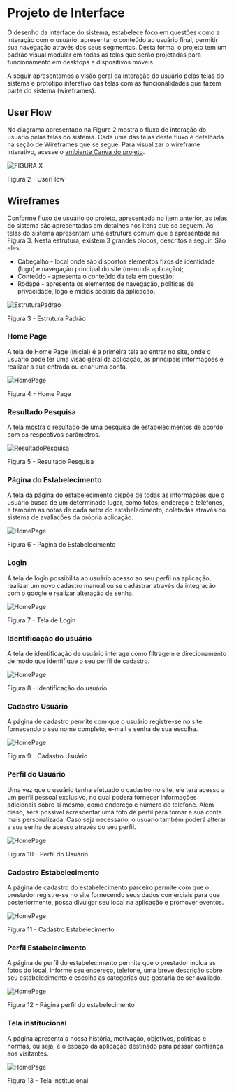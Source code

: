 
# Projeto de Interface

O desenho da interface do sistema, estabelece foco em questões como a interação com o usuário, apresentar o conteúdo ao usuário final, permitir sua navegação através dos seus segmentos. Desta forma, o projeto tem um padrão visual modular em todas as telas que serão projetadas para funcionamento em desktops e dispositivos móveis.

A seguir apresentamos a visão geral da interação do usuário pelas telas do sistema e protótipo interativo das telas com as funcionalidades que fazem parte do sistema (wireframes).

## User Flow
No diagrama apresentado na Figura 2 mostra o fluxo de interação do usuário pelas telas do sistema. Cada uma das telas deste fluxo é detalhada na seção de Wireframes que se segue. Para visualizar o wireframe interativo, acesse o [ambiente Canva do projeto](https://www.canva.com/design/DAFgwhnu5KQ/sNXPceOH12GgEEJOEF00Jg/view?utm_content=DAFgwhnu5KQ&utm_campaign=designshare&utm_medium=link&utm_source=publishsharelink).

![FIGURA X](img/User_Flow.png)

Figura 2 - UserFlow

## Wireframes

Conforme fluxo de usuário do projeto, apresentado no item anterior, as telas do sistema são apresentadas em detalhes nos itens que se seguem. As telas do sistema apresentam uma estrutura comum que é apresentada na Figura 3. Nesta estrutura, existem 3 grandes blocos, descritos a seguir. São eles:
- Cabeçalho - local onde são dispostos elementos fixos de identidade (logo) e navegação principal do site (menu da aplicação);
- Conteúdo - apresenta o conteúdo da tela em questão;
- Rodapé - apresenta os elementos de navegação, políticas de privacidade, logo e mídias sociais da aplicação.

![EstruturaPadrao](img/estrutura.png)

Figura 3 - Estrutura Padrão

### Home Page
A tela de Home Page (inicial) é a primeira tela ao entrar no site, onde o usuário pode ter uma visão geral da aplicação, as principais informações e realizar a sua entrada ou criar uma conta.

![HomePage](img/homepage.png)

Figura 4 - Home Page

### Resultado Pesquisa 
A tela mostra o resultado de uma pesquisa de estabelecimentos de acordo com os respectivos parâmetros.


![ResultadoPesquisa](https://user-images.githubusercontent.com/127361540/233685060-3a82c680-27d0-4b3f-ae14-beea6358edba.png)

Figura 5 - Resultado Pesquisa

### Página do Estabelecimento 
A tela da página do estabelecimento dispõe de todas as informações que o usuário busca de um determinado lugar, como fotos, endereço e telefones, e também as notas de cada setor do estabelecimento, coletadas através do sistema de avaliações da própria aplicação.

![HomePage](img/estabelecimento.png)

Figura 6 - Página do Estabelecimento

### Login

A tela de login possibilita ao usuário acesso ao seu perfil na aplicação, realizar um novo cadastro manual ou se cadastrar através da integração com o google e realizar alteração de senha.

![HomePage](img/telalogin.png)

Figura 7 - Tela de Login

### Identificação do usuário

A tela de identificação de usuário interage como filtragem e direcionamento de modo que identifique o seu perfil de cadastro.

![HomePage](img/quemevoce.png)

Figura 8 - Identificação do usuário

### Cadastro Usuário

A página de cadastro permite com que o usuário registre-se no site fornecendo o seu nome completo, e-mail e senha de sua escolha.

![HomePage](img/telacadastro.png)

Figura 9 - Cadastro Usuário

### Perfil do Usuário
Uma vez que o usuário tenha efetuado o cadastro no site, ele terá acesso a um perfil pessoal exclusivo, no qual poderá fornecer informações adicionais sobre si mesmo, como endereço e número de telefone. Além disso, será possível acrescentar uma foto de perfil para tornar a sua conta mais personalizada. Caso seja necessário, o usuário também poderá alterar a sua senha de acesso através do seu perfil.

![HomePage](img/perfilusuario.png)

Figura 10 - Perfil do Usuário

### Cadastro Estabelecimento
A página de cadastro do estabelecimento parceiro permite com que o prestador registre-se no site fornecendo seus dados comerciais para que posteriormente, possa divulgar seu local na aplicação e promover eventos.

![HomePage](img/cadastro_estabelecimento_vs2.png)

Figura 11 - Cadastro Estabelecimento

### Perfil Estabelecimento
A página de perfil do estabelecimento permite que o prestador inclua as fotos do local, informe seu endereço, telefone, uma breve descrição sobre seu estabelecimento e escolha as categorias que gostaria de ser avaliado.

![HomePage](img/perfil_estabelecimento_vs1.png)

Figura 12 - Página perfil do estabelecimento

### Tela institucional

A página apresenta a nossa história, motivação, objetivos, políticas e normas, ou seja, é o espaço da aplicação destinado para passar confiança aos visitantes.

![HomePage](img/tela_institucional.png)

Figura 13 - Tela Institucional
